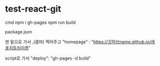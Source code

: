# test-react-git

cmd
npm i gh-pages
npm run build

package.json

맨 밑으로 가서
,(콤마) 찍어주고
"homepage" : "https://깃허브name.github.io/레포지토리이름"

script로 가서
"deploy": "gh-pages -d build"
